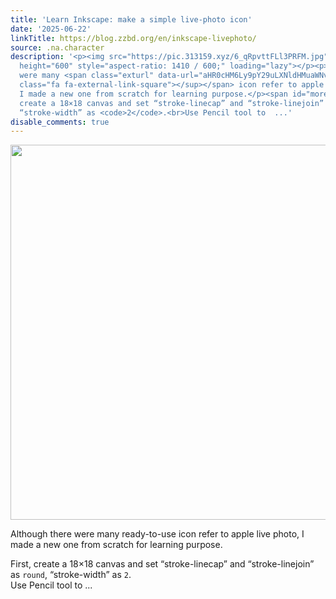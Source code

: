 ```yaml
---
title: 'Learn Inkscape: make a simple live-photo icon'
date: '2025-06-22'
linkTitle: https://blog.zzbd.org/en/inkscape-livephoto/
source: .na.character
description: '<p><img src="https://pic.313159.xyz/6_qRpvttFLl3PRFM.jpg" width="1410"
  height="600" style="aspect-ratio: 1410 / 600;" loading="lazy"></p><p>Although there
  were many <span class="exturl" data-url="aHR0cHM6Ly9pY29uLXNldHMuaWNvbmlmeS5kZXNpZ24vP3F1ZXJ5PWxpdmUrcGhvdG8=">ready-to-use<sup
  class="fa fa-external-link-square"></sup></span> icon refer to apple live photo,
  I made a new one from scratch for learning purpose.</p><span id="more"></span><p>First,
  create a 18×18 canvas and set “stroke-linecap” and “stroke-linejoin” as <code>round</code>,
  “stroke-width” as <code>2</code>.<br>Use Pencil tool to  ...'
disable_comments: true
---
```

<p><img src="https://pic.313159.xyz/6_qRpvttFLl3PRFM.jpg" width="1410" height="600" style="aspect-ratio: 1410 / 600;" loading="lazy"></p><p>Although there were many <span class="exturl" data-url="aHR0cHM6Ly9pY29uLXNldHMuaWNvbmlmeS5kZXNpZ24vP3F1ZXJ5PWxpdmUrcGhvdG8=">ready-to-use<sup class="fa fa-external-link-square"></sup></span> icon refer to apple live photo, I made a new one from scratch for learning purpose.</p><span id="more"></span><p>First, create a 18×18 canvas and set “stroke-linecap” and “stroke-linejoin” as <code>round</code>, “stroke-width” as <code>2</code>.<br>Use Pencil tool to  ...